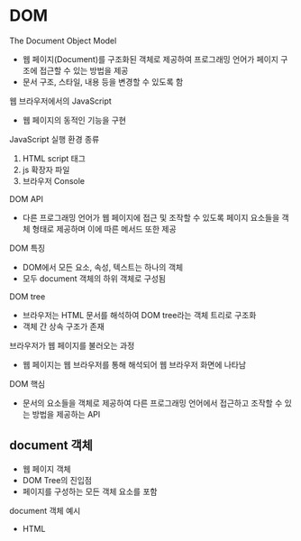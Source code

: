 # DOM

The Document Object Model

- 웹 페이지(Document)를 구조화된 객체로 제공하여 프로그래밍 언어가 페이지 구조에 접근할 수 있는 방법을 제공
- 문서 구조, 스타일, 내용 등을 변경할 수 있도록 함

웹 브라우저에서의 JavaScript

- 웹 페이지의 동적인 기능을 구현

JavaScript 실행 환경 종류

1. HTML script 태그
2. js 확장자 파일
3. 브라우저 Console

DOM API

- 다른 프로그래밍 언어가 웹 페이지에 접근 및 조작할 수 있도록 페이지 요소들을 객체 형태로 제공하며 이에 따른 메서드 또한 제공

DOM 특징

- DOM에서 모든 요소, 속성, 텍스트는 하나의 객체
- 모두 document 객체의 하위 객체로 구성됨

DOM tree

- 브라우저는 HTML 문서를 해석하여 DOM tree라는 객체 트리로 구조화
- 객체 간 상속 구조가 존재

브라우저가 웹 페이지를 불러오는 과정

- 웹 페이지는 웹 브라우저를 통해 해석되어 웹 브라우저 화면에 나타남

DOM 핵심

- 문서의 요소들을 객체로 제공하여 다른 프로그래밍 언어에서 접근하고 조작할 수 있는 방법을 제공하는 API

## document 객체

- 웹 페이지 객체
- DOM Tree의 진입점
- 페이지를 구성하는 모든 객체 요소를 포함

document 객체 예시

- HTML <title> 변경하기

```js
document.title = "Hello :)";
```

## DOM 선택

웹 페이지를 동적으로 만들기 == 웹 페이지를 조작하기  
조작 순서

1. 조작하고자 하는 요소를 선택(혹은 탐색)
2. 선택된 요소의 콘텐츠 혹은 속성을 조작

## 선택 메서드

```js
document.querySelector(selector);
```

제공한 선택자와 일치하는 element 한 개 선택

- 제공한 CSS selector를 만족하는 첫번째 element 객체를 반환(없다면 null 반환)

```js
document.querySelectorAll(selector);
```

제공한 선택자와 일치하는 여러 element 선택

- 제공한 CSS selector를 만족하는 NodeList를 반환

```js
console.log(document.querySelector(".heading"));
console.log(document.querySelector(".content"));
console.log(document.querySelectorAll(".content"));
console.log(document.querySelectorAll("ul > li"));
```

## DOM 조작

### 1. 속성 조작

1. 클래스 속성 조작  
   'classList' property

- 요소의 클래스 목록을 DOMTokenList(유사 배열) 형태로 반환
- classList method
  - element.classList.add()
    - 지정한 클래스 값을 추가
  - element.classList.remove()
    - 지정한 클래스 값을 제거
  - element.classList.toggle()
    - 클래스가 존재한다면 제거하고 false를 반환
    - 존재하지 않으면 클래스를 추가하고 true를 반환

```js
const h1Tag = document.querySelector(".heading");
console.log(h1Tag);
console.log(h1Tag.classList);

h1Tag.classList.add("red");
h1Tag.classList.remove("red");
h1Tag.classList.toggle("red");
```

2. 일반 속성 조작

- Element.getAttribute()
  - 해당 요소에 지정된 값을 반환(조회)
- Element.setAttribute(name, value)
  - 지정된 요소의 속성 값을 설정
  - 속성이 이미 있으면 기존 값을 갱신하고, 그렇지 않으면 지정된 이름과 값으로 새 속성이 추가
- Element.removeAttribute(name)
  - 요소에서 지정된 이름을 가진 속성 제거

```js
const aTag = document.querySelector("a");
console.log(aTag);

console.log(aTag.getAttribute("href"));

aTag.setAttribute("href", "https://www.naver.com/");
console.log(aTag.getAttribute("href"));

aTag.removeAttribute("href");
console.log(aTag.getAttribute("href"));
```

### 2. HTML 콘텐츠 조작

'textContent' property

- 요소의 텍스트 콘텐츠를 표현

```js
const h1Tag = document.querySelector(".heading");
console.log(h1Tag.textContent);

h1Tag.textContent = "내용 수정";
console.log(h1Tag.textContent);
```

### 3. DOM 요소 조작

- document.createElement(tagName)
  - 작성한 tagName의 HTML요소를 생성하여 반환
- Node.appendChild()
  - 한 Node를 특정 부모 Node의 자식 NodeList중 마지막 자식으로 삽입
  - 추가된 Node 객체를 반환
- Node.removeChild()
  - DOM에서 자식 Node를 제거
  - 제거된 Node를 반환

```js
// 생성
const h1Tag = document.createElement("h1");
h1Tag.textContent = "제목";
console.log(h1Tag);
// 추가
const divTag = document.querySelector("div");
divTag.appendChild(h1Tag);
console.log(divTag);
// 삭제
divTag.removeChild(h1Tag);
```

### 4. 스타일 조작

'style' property

- 해당 요소의 모든 style 속성 목록을 포함하는 속성

```js
const pTag = document.querySelector("p");

pTag.style.color = "crimson";
pTag.style.fontSize = "2rem";
pTag.style.border = "1px solid black";
console.log(pTag.style);
```

## 참고

Node

- DOM의 기본 구성 단위
- DOM 트리의 각 부분은 Node라는 객체로 표현됨
  - Document Node: HTML 문서 전체를 나타내는 노드
  - Element Node: HTML 요소를 나타내는 노드(예를 들어 <p>)
  - Text Node: HTML 텍스트(Element Node 내의 텍스트 컨텐츠를 나타냄)
  - Attribute Node: HTML 요소의 속성을 나타내는 노드

NodeList

- DOM 메서드를 사용해 선택한 Node의 목록
- 배열과 유사한 구조
- Index로만 각 항목에 접근 가능
- JavaScript의 배열 메서드 사용 가능
- querySelectorAll()에 의해 반환되는 NodeList는 DOM의 변경사항을 실시간으로 반영하지 않음
  - DOM이 나중에 변경되더라도 이전에 선택한 NodeList의 값을 변하지 않음

Element

- Node의 하위 유형
- Element는 DOM 트리에서 HTML요소를 나타내는 특별한 유형의 Node
- 예를 들어, <p>, <div>, <span>, <body>등의 HTML 태그들이 Element 노드를 생성
- Node의 속성과 메서드를 모두 가지고 있으며 추가적으로 요소 특화된 기능(예: className, innerHTML, id 등)을 가지고 있음
- 모든 Element는 Node이지만, 모든 Node가 Element인 것은 아님

DOM 속성 확인 Tip

- 개발자도구 - Elements - Properties
- 해당 요소의 모든 DOM 속성 확인 가능

Parsing

- 구문 분석, 해석
- 브라우저가 문자열을 해석하여 DOM Tree로 만드는 과정
